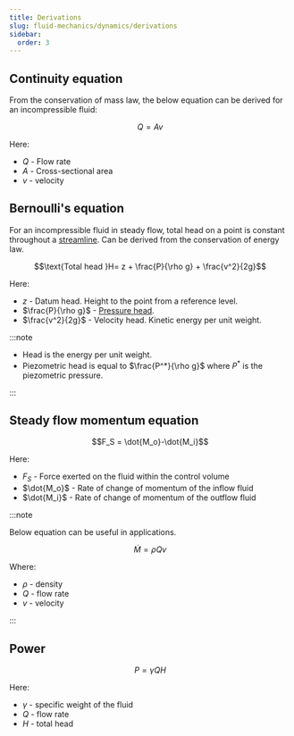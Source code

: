 ```yaml
---
title: Derivations
slug: fluid-mechanics/dynamics/derivations
sidebar:
  order: 3
---
```


## Continuity equation

From the conservation of mass law, the below equation can be derived for an
incompressible fluid:

```math
Q= Av
```

Here:

- $Q$ - Flow rate
- $A$ - Cross-sectional area
- $v$ - velocity

## Bernoulli's equation

For an incompressible fluid in steady flow, total head on a point is constant
throughout a [streamline](/fluid-mechanics/dynamics/introduction/#streamline).
Can be derived from the conservation of energy law.

```math
\text{Total head }H= z + \frac{P}{\rho g} + \frac{v^2}{2g}
```

Here:

- $z$ - Datum head. Height to the point from a reference level.
- $\frac{P}{\rho g}$ -
  [Pressure head](/fluid-mechanics/statics/pressure/#pressure-head).
- $\frac{v^2}{2g}$ - Velocity head. Kinetic energy per unit weight.

:::note

- Head is the energy per unit weight.
- Piezometric head is equal to $\frac{P^*}{\rho g}$ where $P^*$ is the
  piezometric pressure.

:::

## Steady flow momentum equation

```math
F_S = \dot{M_o}-\dot{M_i}
```

Here:

- $F_S$ - Force exerted on the fluid within the control volume
- $\dot{M_o}$ - Rate of change of momentum of the inflow fluid
- $\dot{M_i}$ - Rate of change of momentum of the outflow fluid

:::note

Below equation can be useful in applications.

```math
\dot{M} = \rho Q v
```

Where:

- $\rho$ - density
- $Q$ - flow rate
- $v$ - velocity

:::

## Power

```math
P=\gamma Q H
```

Here:

- $\gamma$ - specific weight of the fluid
- $Q$ - flow rate
- $H$ - total head
